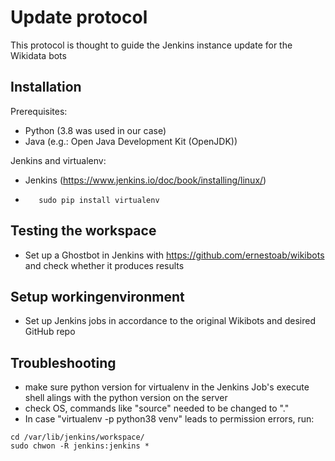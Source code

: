 # Update protocol

This protocol is thought to guide the Jenkins instance update for the Wikidata bots

## Installation

Prerequisites:

*   Python (3.8 was used in our case)
*   Java (e.g.: Open Java Development Kit (OpenJDK))


Jenkins and virtualenv:
*   Jenkins (https://www.jenkins.io/doc/book/installing/linux/)

*   `   sudo pip install virtualenv`


## Testing the workspace

*   Set up a Ghostbot in Jenkins with https://github.com/ernestoab/wikibots and check whether it produces results

## Setup workingenvironment

*   Set up Jenkins jobs in accordance to the original Wikibots and desired GitHub repo


## Troubleshooting

*  make sure python version for virtualenv in the Jenkins Job's execute shell alings with the python version on the server
*  check OS, commands like "source" needed to be changed to "."
*  In case "virtualenv -p python38 venv" leads to permission errors, run:
```
cd /var/lib/jenkins/workspace/ 
sudo chwon -R jenkins:jenkins *

```
